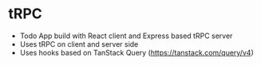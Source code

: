 # tRPC

- Todo App build with React client and Express based tRPC server 
- Uses tRPC on client and server side
- Uses hooks based on TanStack Query (https://tanstack.com/query/v4)